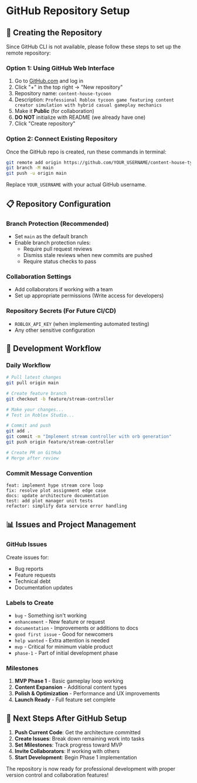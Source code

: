# GitHub Repository Setup

## 🚀 Creating the Repository

Since GitHub CLI is not available, please follow these steps to set up the remote repository:

### Option 1: Using GitHub Web Interface
1. Go to [GitHub.com](https://github.com) and log in
2. Click "+" in the top right → "New repository"
3. Repository name: `content-house-tycoon`
4. Description: `Professional Roblox tycoon game featuring content creator simulation with hybrid casual gameplay mechanics`
5. Make it **Public** (for collaboration)
6. **DO NOT** initialize with README (we already have one)
7. Click "Create repository"

### Option 2: Connect Existing Repository
Once the GitHub repo is created, run these commands in terminal:

```bash
git remote add origin https://github.com/YOUR_USERNAME/content-house-tycoon.git
git branch -M main
git push -u origin main
```

Replace `YOUR_USERNAME` with your actual GitHub username.

## 📋 Repository Configuration

### Branch Protection (Recommended)
- Set `main` as the default branch
- Enable branch protection rules:
  - Require pull request reviews
  - Dismiss stale reviews when new commits are pushed
  - Require status checks to pass

### Collaboration Settings
- Add collaborators if working with a team
- Set up appropriate permissions (Write access for developers)

### Repository Secrets (For Future CI/CD)
- `ROBLOX_API_KEY` (when implementing automated testing)
- Any other sensitive configuration

## 🔄 Development Workflow

### Daily Workflow
```bash
# Pull latest changes
git pull origin main

# Create feature branch
git checkout -b feature/stream-controller

# Make your changes...
# Test in Roblox Studio...

# Commit and push
git add .
git commit -m "Implement stream controller with orb generation"
git push origin feature/stream-controller

# Create PR on GitHub
# Merge after review
```

### Commit Message Convention
```
feat: implement hype stream core loop
fix: resolve plot assignment edge case
docs: update architecture documentation
test: add plot manager unit tests
refactor: simplify data service error handling
```

## 📊 Issues and Project Management

### GitHub Issues
Create issues for:
- Bug reports
- Feature requests
- Technical debt
- Documentation updates

### Labels to Create
- `bug` - Something isn't working
- `enhancement` - New feature or request
- `documentation` - Improvements or additions to docs
- `good first issue` - Good for newcomers
- `help wanted` - Extra attention is needed
- `mvp` - Critical for minimum viable product
- `phase-1` - Part of initial development phase

### Milestones
1. **MVP Phase 1** - Basic gameplay loop working
2. **Content Expansion** - Additional content types
3. **Polish & Optimization** - Performance and UX improvements
4. **Launch Ready** - Full feature set complete

## 🚀 Next Steps After GitHub Setup

1. **Push Current Code**: Get the architecture committed
2. **Create Issues**: Break down remaining work into tasks
3. **Set Milestones**: Track progress toward MVP
4. **Invite Collaborators**: If working with others
5. **Start Development**: Begin Phase 1 implementation

The repository is now ready for professional development with proper version control and collaboration features! 